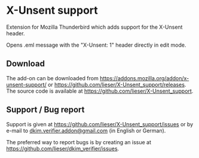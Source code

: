 X-Unsent support
================

Extension for Mozilla Thunderbird which adds support for the X-Unsent header.

Opens .eml message with the "X-Unsent: 1" header directly in edit mode.

Download
--------
The add-on can be downloaded from https://addons.mozilla.org/addon/x-unsent-support/ or https://github.com/lieser/X-Unsent_support/releases.
The source code is available at https://github.com/lieser/X-Unsent_support.

Support / Bug report
--------------------
Support is given at https://github.com/lieser/X-Unsent_support/issues or by e-mail to dkim.verifier.addon@gmail.com (in English or German).

The preferred way to report bugs is by creating an issue at https://github.com/lieser/dkim_verifier/issues.

